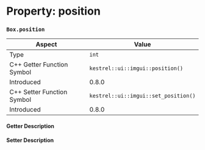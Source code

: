 
# Property: position
### `Box.position`

| Aspect | Value |
| --- | --- |
| Type | `int` |
| C++ Getter Function Symbol | `kestrel::ui::imgui::position()` |
| Introduced | 0.8.0 |
| C++ Setter Function Symbol | `kestrel::ui::imgui::set_position()` |
| Introduced | 0.8.0 |

#### Getter Description

#### Setter Description

